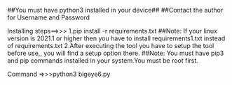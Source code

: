 ##You must have python3 installed in your device##
##Contact the author for Username and Password


Installing steps==>>>
1.pip install -r requirements.txt
##Note: If your linux version is 2021.1 or higher then you have to install  requirements1.txt instead of requirements.txt
2.After executing the tool you have to setup the tool before use,, you will find a setup option there.
##Note: You must have pip3 and pip commands installed in your system.You must be root first.

Command =>>>python3 bigeye6.py
